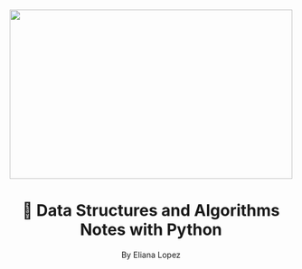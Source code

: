 <br />
 <p align="center">
    <img src="https://github.com/elianalopez/Data-Structures-and-Algorithms-Notes-with-Python/blob/main/Images/DS%26ANotes.png" width="500" height="300">
    <h1 align="center">📝 Data Structures and Algorithms Notes with Python</h1>
    <p align="center" class="h6">By Eliana Lopez</p>

